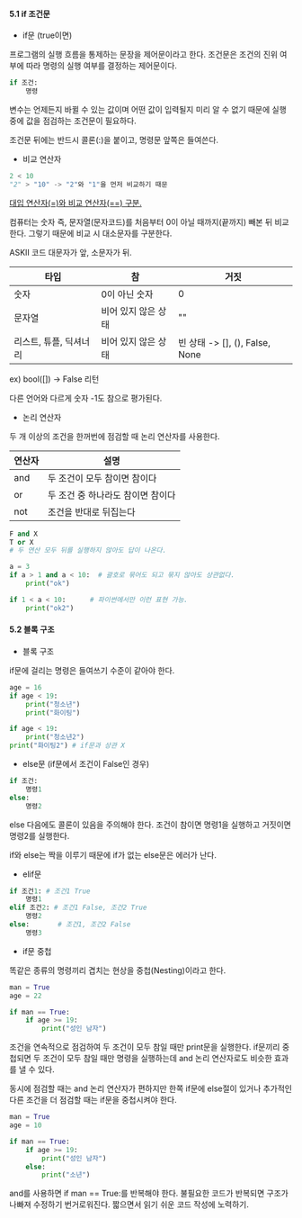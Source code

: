 #### 5.1 if 조건문



- if문 (true이면)



프로그램의 실행 흐름을 통제하는 문장을 제어문이라고 한다. 조건문은 조건의 진위 여부에 따라 명령의 실행 여부를 결정하는 제어문이다. 



```python
if 조건:
	명령
```



변수는 언제든지 바뀔 수 있는 값이며 어떤 값이 입력될지 미리 알 수 없기 때문에 실행 중에 값을 점검하는 조건문이 필요하다.

조건문 뒤에는 반드시 콜론(:)을 붙이고, 명령문 앞쪽은 들여쓴다.



- 비교 연산자



```python
2 < 10
"2" > "10" -> "2"와 "1"을 먼저 비교하기 때문
```



<u>대입 연산자(=)와 비교 연산자(==) 구분.</u>

컴퓨터는 숫자 즉, 문자열(문자코드)를 처음부터 0이 아닐 때까지(끝까지) 빼본 뒤 비교한다. 그렇기 때문에 비교 시 대소문자를 구분한다.

ASKII 코드 대문자가 앞, 소문자가 뒤.



| 타입                   | 참                  | 거짓                           |
| ---------------------- | ------------------- | ------------------------------ |
| 숫자                   | 0이 아닌 숫자       | 0                              |
| 문자열                 | 비어 있지 않은 상태 | ""                             |
| 리스트, 튜플, 딕셔너리 | 비어 있지 않은 상태 | 빈 상태 -> [], (), False, None |

ex) bool([]) -> False 리턴



다른 언어와 다르게 숫자 -1도 참으로 평가된다.



- 논리 연산자



두 개 이상의 조건을 한꺼번에 점검할 때 논리 연산자를 사용한다.



| 연산자 | 설명                              |
| ------ | --------------------------------- |
| and    | 두 조건이 모두 참이면 참이다      |
| or     | 두 조건 중 하나라도 참이면 참이다 |
| not    | 조건을 반대로 뒤집는다            |



```python
F and X 
T or X 
# 두 연산 모두 뒤를 실행하지 않아도 답이 나온다.
```



```python
a = 3
if a > 1 and a < 10:  # 괄호로 묶어도 되고 묶지 않아도 상관없다.
    print("ok")

if 1 < a < 10:  	# 파이썬에서만 이런 표현 가능.
    print("ok2")
```



#### 5.2 블록 구조



- 블록 구조



if문에 걸리는 명령은 들여쓰기 수준이 같아야 한다. 



```python
age = 16
if age < 19:
    print("청소년")
    print("화이팅")

if age < 19:
    print("청소년2")
print("화이팅2") # if문과 상관 X
```



- else문 (if문에서 조건이 False인 경우)



```python
if 조건:
	명령1
else:
	명령2
```



else 다음에도 콜론이 있음을 주의해야 한다. 조건이 참이면 명령1을 실행하고 거짓이면 명령2를 실행한다. 

if와 else는 짝을 이루기 때문에 if가 없는 else문은 에러가 난다.



- elif문



```python
if 조건1: # 조건1 True
	명령1 
elif 조건2: # 조건1 False, 조건2 True
	명령2
else:		# 조건1, 조건2 False
	명령3
```



- if문 중첩



똑같은 종류의 명령끼리 겹치는 현상을 중첩(Nesting)이라고 한다.



```python
man = True
age = 22

if man == True:
    if age >= 19:
        print("성인 남자")
```



조건을 연속적으로 점검하여 두 조건이 모두 참일 때만 print문을 실행한다. if문끼리 중첩되면 두 조건이 모두 참일 때만 명령을 실행하는데 and 논리 연산자로도 비슷한 효과를 낼 수 있다.

동시에 점검할 때는 and 논리 연산자가 편하지만 한쪽 if문에 else절이 있거나 추가적인 다른 조건을 더 점검할 때는 if문을 중첩시켜야 한다.



```python
man = True
age = 10

if man == True:
    if age >= 19:
        print("성인 남자")
    else:
        print("소년")
```



and를 사용하면 if man == True:를 반복해야 한다. 불필요한 코드가 반복되면 구조가 나빠져 수정하기 번거로워진다. 짧으면서 읽기 쉬운 코드 작성에 노력하기.
